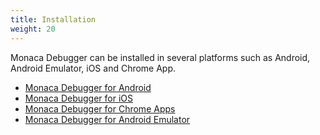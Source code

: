 ```yaml
---
title: Installation
weight: 20
---
```


Monaca Debugger can be installed in several platforms such as Android,
Android Emulator, iOS and Chrome App.

- [Monaca Debugger for Android](debugger_android)
- [Monaca Debugger for iOS](debugger_ios)
- [Monaca Debugger for Chrome Apps](debugger_chrome)
- [Monaca Debugger for Android Emulator](debugger_emulator)

